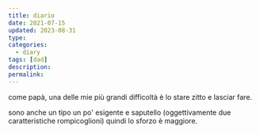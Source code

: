 ```yaml
---
title: diario
date: 2021-07-15
updated: 2023-08-31
type: 
categories:
  - diary
tags: [dad]
description: 
permalink: 
---
```

come papà, una delle mie più grandi difficoltà è lo stare zitto e lasciar fare.

sono anche un tipo un po' esigente e saputello (oggettivamente due caratteristiche rompicoglioni) quindi lo sforzo è maggiore.